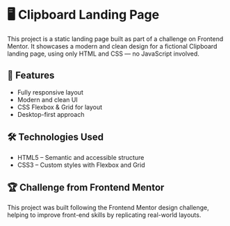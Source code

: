 # 🖥️ Clipboard Landing Page
This project is a static landing page built as part of a challenge on Frontend Mentor. It showcases a modern and clean design for a fictional Clipboard landing page, using only HTML and CSS — no JavaScript involved.

## 🎯 Features
- Fully responsive layout
- Modern and clean UI
- CSS Flexbox & Grid for layout
- Desktop-first approach

## 🛠️ Technologies Used
- HTML5 – Semantic and accessible structure
- CSS3 – Custom styles with Flexbox and Grid

## 🏆 Challenge from Frontend Mentor
This project was built following the Frontend Mentor design challenge, helping to improve front-end skills by replicating real-world layouts.
